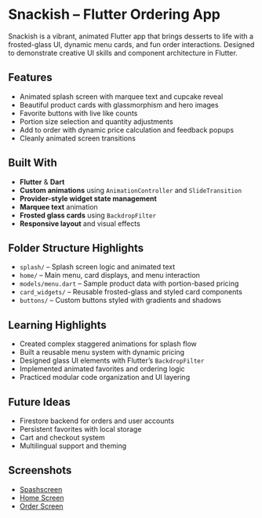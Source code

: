 # Snackish – Flutter Ordering App

Snackish is a vibrant, animated Flutter app that brings desserts to life with a frosted-glass UI, dynamic menu cards, and fun order interactions. Designed to demonstrate creative UI skills and component architecture in Flutter.

## Features

- Animated splash screen with marquee text and cupcake reveal
- Beautiful product cards with glassmorphism and hero images
- Favorite buttons with live like counts
- Portion size selection and quantity adjustments
- Add to order with dynamic price calculation and feedback popups
- Cleanly animated screen transitions

## Built With

- **Flutter** & **Dart**
- **Custom animations** using `AnimationController` and `SlideTransition`
- **Provider-style widget state management**
- **Marquee text** animation
- **Frosted glass cards** using `BackdropFilter`
- **Responsive layout** and visual effects

## Folder Structure Highlights

- `splash/` – Splash screen logic and animated text
- `home/` – Main menu, card displays, and menu interaction
- `models/menu.dart` – Sample product data with portion-based pricing
- `card_widgets/` – Reusable frosted-glass and styled card components
- `buttons/` – Custom buttons styled with gradients and shadows

## Learning Highlights

- Created complex staggered animations for splash flow
- Built a reusable menu system with dynamic pricing
- Designed glass UI elements with Flutter’s `BackdropFilter`
- Implemented animated favorites and ordering logic
- Practiced modular code organization and UI layering

## Future Ideas

- Firestore backend for orders and user accounts
- Persistent favorites with local storage
- Cart and checkout system
- Multilingual support and theming

## Screenshots
- [Spashscreen](assets/screenshots/sim_1.png)
- [Home Screen](assets/screenshots/sim_2.png)
- [Order Screen](assets/screenshots/sim_3.png)